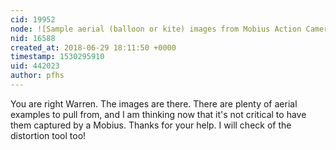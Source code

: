 ```yaml
---
cid: 19952
node: ![Sample aerial (balloon or kite) images from Mobius Action Camera?](../notes/pfhs/06-28-2018/sample-aerial-balloon-or-kite-images-from-mobius-action-camera)
nid: 16588
created_at: 2018-06-29 18:11:50 +0000
timestamp: 1530295910
uid: 442023
author: pfhs
---
```


You are right Warren. The images are there. There are plenty of aerial examples to pull from, and I am thinking now that it's not critical to have them captured by a Mobius. Thanks for your help. I will check of the distortion tool too!